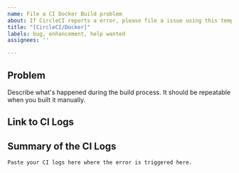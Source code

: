 ```yaml
---
name: File a CI Docker Build problem
about: If CircleCI reports a error, please file a issue using this template.
title: "[CircleCI/Docker]"
labels: bug, enhancement, help wanted
assignees: ''

---
```


## Problem
Describe what's happened during the build process. It should be repeatable when you built it manually.

## Link to CI Logs

## Summary of the CI Logs
```
Paste your CI logs here where the error is triggered here.
```
